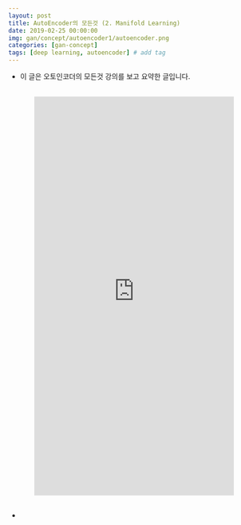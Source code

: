 ```yaml
---
layout: post
title: AutoEncoder의 모든것 (2. Manifold Learning)
date: 2019-02-25 00:00:00
img: gan/concept/autoencoder1/autoencoder.png
categories: [gan-concept] 
tags: [deep learning, autoencoder] # add tag
---
```


+ 이 글은 오토인코더의 모든것 강의를 보고 요약한 글입니다.

<br>
<div style="text-align: center;">
    <iframe src="https://www.youtube.com/embed/o_peo6U7IRM" frameborder="0" allowfullscreen="true" width="400px" height="800px"> </iframe>
</div>
<br>

-  
